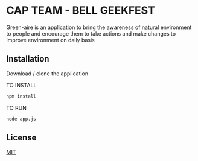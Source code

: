 # CAP TEAM - BELL GEEKFEST

Green-aire is an application to bring the awareness of natural environment to people and encourage them to take actions and make changes to improve environment on daily basis

## Installation

Download / clone the application

TO INSTALL 
```bash
npm install
```

TO RUN
```bash
node app.js
```

## License
[MIT](https://choosealicense.com/licenses/mit/)
